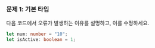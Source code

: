 ### 문제 1: 기본 타입

다음 코드에서 오류가 발생하는 이유를 설명하고, 이를 수정하세요.

```ts
let num: number = "10";
let isActive: boolean = 1;
```
